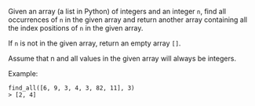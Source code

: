 Given an array (a list in Python) of integers and an integer `n`, find all occurrences of `n` in the 
given array and return another array containing all the index positions of `n` in the given array.

If `n` is not in the given array, return an empty array `[]`.

Assume that n and all values in the given array will always be integers.

Example:
```
find_all([6, 9, 3, 4, 3, 82, 11], 3)
> [2, 4]
```
